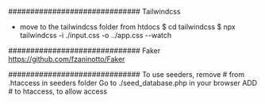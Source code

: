 ##############################
Tailwindcss

- move to the tailwindcss folder from htdocs
  $ cd tailwindcss
  $ npx tailwindcss -i ./input.css -o ../app.css --watch

##############################
Faker
https://github.com/fzaninotto/Faker

##############################
To use seeders, remove # from .htaccess in seeders folder
Go to ./seed_database.php in your browser
ADD # to htaccess, to allow access
